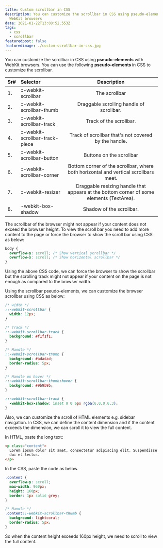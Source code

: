 ```yaml
---
title: Custom scrollbar in CSS
description: You can customize the scrollbar in CSS using pseudo-elements with
  WebKit browsers
date: 2021-01-22T13:00:52.553Z
tags:
  - css
  - scrollbar
featuredpost: false
featuredimage: ./custom-scrollbar-in-css.jpg
---
```


You can customize the scrollbar in CSS using **pseudo-elements** with WebKit browsers. You can use the following **pseudo-elements** in CSS to customize the scrollbar.

| Sr# | Selector                        |                                       Description                                        |
| :-- | :------------------------------ | :--------------------------------------------------------------------------------------: |
| 1.  | ::-webkit-scrollbar             |                                      The scrollbar                                       |
| 2.  | ::-webkit-scrollbar-thumb       |                         Draggable scrolling handle of scrollbar.                         |
| 3.  | ::-webkit-scrollbar-track       |                                 Track of the scrollbar.                                  |
| 4.  | ::-webkit-scrollbar-track-piece |                   Track of scrollbar that's not covered by the handle.                   |
| 5.  | ::-webkit-scrollbar-button      |                                 Buttons on the scrollbar                                 |
| 6.  | ::-webkit-scrollbar-corner      |   Bottom corner of the scrollbar, where both horizontal and vertical scrollbars meet.    |
| 7.  | ::-webkit-resizer               | Draggable resizing handle that appears at the bottom corner of some elements (TextArea). |
| 8.  | -webkit-box-shadow              |                                 Shadow of the scrollbar.                                 |

The scrollbar of the browser might not appear if your content does not exceed the browser height. To view the scroll bar you need to add more content to the page or force the browser to show the scroll bar using CSS as below:

```css
body {
  overflow-y: scroll; /* Show vertical scrollbar */
  overflow-x: scroll; /* Show horizontal scrollbar */
}
```

Using the above CSS code, we can force the browser to show the scrollbar but the scrolling track might not appear if your content on the page is not enough as compared to the browser width.

Using the scrollbar pseudo-elements, we can customize the browser scrollbar using CSS as below:

```css
/* width */
::-webkit-scrollbar {
  width: 12px;
}

/* Track */
::-webkit-scrollbar-track {
  background: #f1f1f1;
}

/* Handle */
::-webkit-scrollbar-thumb {
  background: #adadad;
  border-radius: 5px;
}

/* Handle on hover */
::-webkit-scrollbar-thumb:hover {
  background: #9b9b9b;
}

::-webkit-scrollbar-track {
  -webkit-box-shadow: inset 0 0 6px rgba(0,0,0,0.3);
}
```

Also, we can customize the scroll of HTML elements e.g. sidebar navigation. In CSS, we can define the content dimension and if the content exceeds the dimension, we can scroll it to view the full content.

In HTML, paste the long text:

```html
<p class="content">
  Lorem ipsum dolor sit amet, consectetur adipiscing elit. Suspendisse commodo
  dui et lectus.
</p>
```

In the CSS, paste the code as below.

```css
.content {
  overflow-y: scroll;
  max-width: 960px;
  height: 160px;
  border: 1px solid grey;
}

/* Handle */
.content::-webkit-scrollbar-thumb {
  background: lightcoral;
  border-radius: 5px;
}
```

So when the content height exceeds 160px height, we need to scroll to view the full content.
